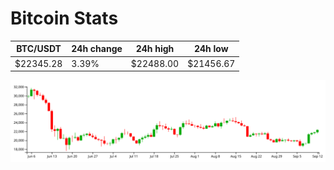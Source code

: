 # Bitcoin Stats

BTC/USDT|24h change|24h high|24h low|
|---|---|---|---|
|$22345.28|3.39%|$22488.00|$21456.67|

<img src="./chart.svg">
